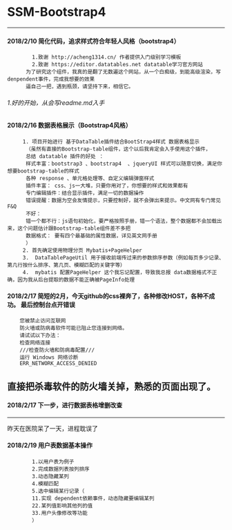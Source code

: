 # SSM-Bootstrap4
----------------------------
#### 2018/2/10 简化代码，追求样式符合年轻人风格（bootstrap4）<br/>
            1.致谢 http://acheng1314.cn/ 作者提供入门级别学习模板
            2.致谢 https://editor.datatables.net datatable学习官方网站
          为了研究这个组件，我真的是翻了无数遍这个网站，从一个白痴级，到能高级渲染，写denpendent事件，完成我想要的效果
          逼自己一把，遇到瓶颈，请坚持下来，相信它。
            
###### 1.好的开始，从会写readme.md入手
#### 2018/2/16 数据表格展示（Bootstrap4风格）<br/>
         1. 项目开始进行 基于DataTable插件结合BootStrap4样式 数据表格显示
          （虽然有直接的Bootstrap-table组件，这个以后我肯定会入手使用这个插件，
          总结 datatable 插件的好处 ：
          样式丰富：bootstrap3 、bootstrap4  、jqueryUI 样式可以随意切换，满足你想要bootstrap-table的样式
          各种 response 、单元格处理等、自定义编辑弹窗样式
          插件丰富： css、js一大堆，只要你用对了，你想要的样式和效果都有
          专门编辑插件：结合显示插件，满足一切的数据操作
          错误提醒：数据为空会友情提示，只要控制好，就不会弹出来提示。中文网有专门常见F&Q
          不好：
          错一个都不行：js语句初始化，要严格按照手册，错一个语法，整个数据都不会加载出来，这个问题估计跟Bootstrap-table组件差不多把
          数据格式： 要有四个最基础的属性数据，详见英文网手册
          ）
         2. 首先确定使用物理分页 Mybatis+PageHelper
         3.  DataTablePageUtil 用于接收前端传过来的参数排序参数（例如每页多少记录、第几行按什么排序、第几页、模糊匹配的关键字等）
         4.  mybatis 配置PageHelper 这个我忘记配置，导致我总报 data数据格式不正确，因为我从后台提取的数据不能正确被PageInfo处理
#### 2018/2/17 简短的2月，今天github的css裸奔了，各种修改HOST，各种不成功。 最后控制台点开错误

        您被禁止访问互联网
        防火墙或防病毒软件可能已阻止您连接到网络。
        请试试以下办法：
        检查网络连接
        ///检查防火墙和防病毒配置///
        运行 Windows 网络诊断
        ERR_NETWORK_ACCESS_DENIED

直接把杀毒软件的防火墙关掉，熟悉的页面出现了。
-----
#### 2018/2/17 下一步，进行数据表格增删改查
-----
  昨天在医院呆了一天，进程耽误了
#### 2018/2/19 用户表数据基本操作
            
            1.以用户表为例子
            2.完成数据列表按列排序
            3.动态隐藏某列
            4.模糊匹配
            5.选中编辑某行记录（
            11.实现 dependent依赖事件，动态隐藏要编辑某列
            22.某列值影响其他列的值
            33.用户头像修改等功能
            ）
  
  

 
